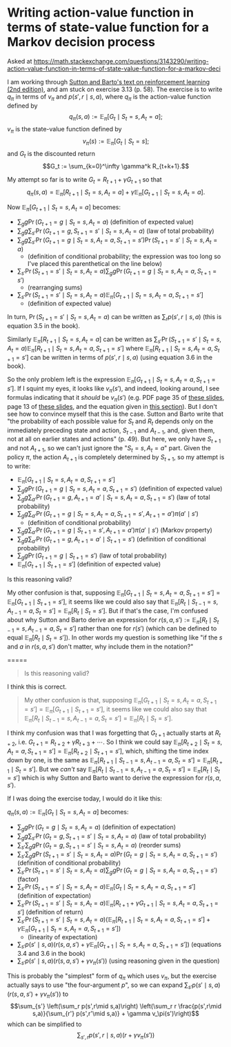 # Writing action-value function in terms of state-value function for a Markov decision process

Asked at https://math.stackexchange.com/questions/3143290/writing-action-value-function-in-terms-of-state-value-function-for-a-markov-deci

I am working through [Sutton and Barto's text on reinforcement learning (2nd edition)](http://incompleteideas.net/book/the-book-2nd.html), and am stuck on exercise 3.13 (p. 58). The exercise is to write $q_\pi$ in terms of $v_\pi$ and $p(s',r\mid s,a)$, where $q_\pi$ is the action-value function defined by $$q_\pi(s,a) := \mathbb E_\pi [G_t \mid S_t=s, A_t=a];$$ $v_\pi$ is the state-value function defined by $$v_\pi(s) := \mathbb E_\pi[G_t \mid S_t=s];$$ and $G_t$ is the discounted return $$G_t := \sum_{k=0}^\infty \gamma^k R_{t+k+1}.$$

My attempt so far is to write $G_t = R_{t+1} + \gamma G_{t+1}$ so that $$q_\pi(s,a) = \mathbb E_\pi[R_{t+1} \mid S_t=s,A_t=a] + \gamma \mathbb E_\pi[G_{t+1} \mid S_t=s,A_t=a].$$

Now $\mathbb E_\pi[G_{t+1} \mid S_t=s,A_t=a]$ becomes:

- $\sum_g g \Pr(G_{t+1}=g\mid S_t=s,A_t=a)$ (definition of expected value)
- $\sum_g g \sum_{s'} \Pr(G_{t+1}=g, S_{t+1}=s'\mid S_t=s,A_t=a)$ (law of total probability)
- $\sum_g g \sum_{s'} \Pr(G_{t+1}=g \mid S_t=s,A_t=a,S_{t+1}=s') \Pr(S_{t+1}=s' \mid S_t=s,A_t=a)$
    - (definition of conditional probability; the expression was too long so I've placed this parenthetical on the line below)
- $\sum_{s'} \Pr(S_{t+1}=s'\mid S_t=s,A_t=a) \sum_g g \Pr(G_{t+1}=g\mid S_t=s,A_t=a,S_{t+1}=s')$
    - (rearranging sums)
- $\sum_{s'}\Pr(S_{t+1}=s'\mid S_t=s,A_t=a) \mathbb E_\pi[G_{t+1} \mid S_t=s,A_t=a,S_{t+1}=s']$
    - (definition of expected value)

In turn, $\Pr(S_{t+1}=s'\mid S_t=s,A_t=a)$ can be written as $\sum_r p(s',r\mid s,a)$ (this is equation 3.5 in the book).

Similarly $\mathbb E_\pi[R_{t+1} \mid S_t=s,A_t=a]$ can be written as $\sum_{s'} \Pr(S_{t+1}=s'\mid S_t=s,A_t=a) \mathbb E_\pi[R_{t+1} \mid S_t=s,A_t=a,S_{t+1}=s']$ where $\mathbb E_\pi[R_{t+1} \mid S_t=s,A_t=a,S_{t+1}=s']$ can be written in terms of $p(s',r\mid s,a)$ (using equation 3.6 in the book).

So the only problem left is the expression $\mathbb E_\pi[G_{t+1} \mid S_t=s,A_t=a,S_{t+1}=s']$. If I squint my eyes, it looks like $v_\pi(s')$, and indeed, looking around, I see formulas indicating that it _should_ be $v_\pi(s')$ (e.g. PDF page 35 of [these slides](http://www0.cs.ucl.ac.uk/staff/d.silver/web/Teaching_files/MDP.pdf), page 13 of [these slides](https://www.cs.cmu.edu/~mgormley/courses/10601-s17/slides/lecture26-ri.pdf), and the equation given in [this section](https://en.wikipedia.org/wiki/Markov_decision_process#Reinforcement_learning)). But I don't see how to convince myself that this is the case. Sutton and Barto write that "the probability of each possible value for $S_t$ and $R_t$ depends only on the immediately preceding state and action, $S_{t-1}$ and $A_{t-1}$, and, given them, not at all on earlier states and actions" (p. 49). But here, we only have $S_{t+1}$ and not $A_{t+1}$, so we can't just ignore the "$S_t=s,A_t=a$" part. Given the policy $\pi$, the action $A_{t+1}$ is completely determined by $S_{t+1}$, so my attempt is to write:

- $\mathbb E_\pi[G_{t+1} \mid S_t=s,A_t=a,S_{t+1}=s']$
- $\sum_g g \Pr(G_{t+1}=g \mid S_t=s,A_t=a,S_{t+1}=s')$ (definition of expected value)
- $\sum_g g \sum_{a'} \Pr(G_{t+1}=g,A_{t+1}=a' \mid S_t=s,A_t=a,S_{t+1}=s')$ (law of total probability)
- $\sum_g g \sum_{a'} \Pr(G_{t+1}=g \mid S_t=s,A_t=a,S_{t+1}=s',A_{t+1}=a')\pi(a'\mid s')$
    - (definition of conditional probability)
- $\sum_g g \sum_{a'} \Pr(G_{t+1}=g \mid S_{t+1}=s',A_{t+1}=a')\pi(a'\mid s')$ (Markov property)
- $\sum_g g \sum_{a'} \Pr(G_{t+1}=g,A_{t+1}=a' \mid S_{t+1}=s')$ (definition of conditional probability)
- $\sum_g g \Pr(G_{t+1}=g\mid S_{t+1}=s')$ (law of total probability)
- $\mathbb E_\pi[G_{t+1} \mid S_{t+1}=s']$ (definition of expected value)

Is this reasoning valid?

My other confusion is that, supposing $\mathbb E_\pi[G_{t+1} \mid S_t=s,A_t=a,S_{t+1}=s'] = \mathbb E_\pi[G_{t+1} \mid S_{t+1}=s']$,  it seems like we could also say that $\mathbb E_\pi[R_t\mid S_{t-1}=s,A_{t-1}=a,S_t=s'] = \mathbb E_\pi[R_t \mid S_t=s']$. But if that's the case, I'm confused about why Sutton and Barto derive an expression for $r(s,a,s'):=\mathbb E_\pi[R_t\mid S_{t-1}=s,A_{t-1}=a,S_t=s']$ rather than one for $r(s')$ (which can be defined to equal $\mathbb E_\pi[R_t\mid S_t=s']$). In other words my question is something like "if the $s$ and $a$ in $r(s,a,s')$ don't matter, why include them in the notation?"

=====

> Is this reasoning valid?

I think this is correct.

> My other confusion is that, supposing $\mathbb E_\pi[G_{t+1} \mid S_t=s,A_t=a,S_{t+1}=s'] = \mathbb E_\pi[G_{t+1} \mid S_{t+1}=s']$,  it seems like we could also say that $\mathbb E_\pi[R_t\mid S_{t-1}=s,A_{t-1}=a,S_t=s'] = \mathbb E_\pi[R_t \mid S_t=s']$.

I think my confusion was that I was forgetting that $G_{t+1}$ actually starts at $R_{t+2}$, i.e. $G_{t+1} = R_{t+2} + \gamma R_{t+3} + \cdots$.  So I think we could say $\mathbb E_\pi[R_{t+2} \mid S_t=s,A_t=a,S_{t+1}=s'] = \mathbb E_\pi[R_{t+2} \mid S_{t+1}=s']$, which, shifting the time index down by one, is the same as $\mathbb E_\pi[R_{t+1} \mid S_{t-1}=s,A_{t-1}=a,S_t=s'] = \mathbb E_\pi[R_{t+1} \mid S_t=s']$. But we _can't_ say $\mathbb E_\pi[R_t\mid S_{t-1}=s,A_{t-1}=a,S_t=s'] = \mathbb E_\pi[R_t \mid S_t=s']$ which is why Sutton and Barto want to derive the expression for $r(s,a,s')$.

If I was doing the exercise today, I would do it like this:

$q_\pi(s,a) := \mathbb E_\pi[G_t \mid S_t=s, A_t=a]$ becomes:

* $\sum_g g \Pr(G_t = g\mid S_t=s, A_t=a)$ (definition of expectation)
* $\sum_g g \sum_{s'} \Pr(G_t=g, S_{t+1}=s' \mid S_t=s, A_t=a)$ (law of total probability)
* $\sum_{s'} \sum_g g  \Pr(G_t=g, S_{t+1}=s' \mid S_t=s, A_t=a)$ (reorder sums)
* $\sum_{s'} \sum_g g  \Pr(S_{t+1}=s'\mid S_t=s, A_t=a) \Pr(G_t=g \mid S_t=s, A_t=a, S_{t+1}=s')$ (definition of conditional probability)
* $\sum_{s'} \Pr(S_{t+1}=s'\mid S_t=s, A_t=a) \sum_g g  \Pr(G_t=g \mid S_t=s, A_t=a, S_{t+1}=s')$ (factor)
* $\sum_{s'} \Pr(S_{t+1}=s'\mid S_t=s, A_t=a) \mathbb E_\pi[G_t \mid S_t=s, A_t=a, S_{t+1}=s']$ (definition of expectation)
* $\sum_{s'} \Pr(S_{t+1}=s'\mid S_t=s, A_t=a) \mathbb E_\pi[R_{t+1} + \gamma G_{t+1} \mid S_t=s, A_t=a, S_{t+1}=s']$ (definition of return)
* $\sum_{s'} \Pr(S_{t+1}=s'\mid S_t=s, A_t=a) (\mathbb E_\pi[R_{t+1}\mid S_t=s, A_t=a, S_{t+1}=s'] + \gamma\mathbb E_\pi[ G_{t+1} \mid S_t=s, A_t=a, S_{t+1}=s'])$
    * (linearity of expectation)
* $\sum_{s'} p(s'\mid s,a) (r(s,a,s') + \gamma\mathbb E_\pi[ G_{t+1} \mid S_t=s, A_t=a, S_{t+1}=s'])$ (equations 3.4 and 3.6 in the book)
* $\sum_{s'} p(s'\mid s,a) (r(s,a,s') + \gamma v_\pi(s'))$ (using reasoning given in the question)

This is probably the "simplest" form of $q_\pi$ which uses $v_\pi$, but the exercise actually says to use "the four-argument $p$", so we can expand $\sum_{s'} p(s'\mid s,a) (r(s,a,s') + \gamma v_\pi(s'))$ to $$\sum_{s'} \left(\sum_r p(s',r\mid s,a)\right) \left(\sum_r r \frac{p(s',r\mid s,a)}{\sum_{r'} p(s',r'\mid s,a)} + \gamma v_\pi(s')\right)$$ which can be simplified to $$\sum_{s',r} p(s',r\mid s,a) (r + \gamma v_\pi(s'))$$
